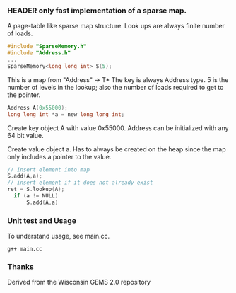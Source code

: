 ### HEADER only fast implementation of a sparse map.
A page-table like sparse map structure. Look ups are always finite
number of loads.

```C
#include "SparseMemory.h"
#include "Address.h"
...
SparseMemory<long long int> S(5);
```

This is a map from "Address" -> T*
The key is always Address type.
5 is the number of levels in the lookup; also the number of loads
required to get to the pointer.

```C
Address A(0x55000);
long long int *a = new long long int;
```

Create key object A with value 0x55000. Address can be initialized
with any 64 bit value.

Create value object a. Has to always be created on the heap since the
map only includes a pointer to the value.

```C
// insert element into map
S.add(A,a);
// insert element if it does not already exist
ret = S.lookup(A);
  if (a != NULL)
      S.add(A,a)
````

### Unit test and Usage
To understand usage, see main.cc.


```
g++ main.cc
```

### Thanks
Derived from the Wisconsin GEMS 2.0 repository

